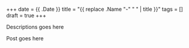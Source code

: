 +++
date = {{ .Date }}
title =  "{{ replace .Name "-" " " | title }}"
tags = []
draft = true
+++

Descriptions goes here

<!--more-->

Post goes here